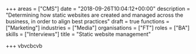+++
areas = ["CMS"]
date = "2018-09-26T10:04:12+00:00"
description = "Determining how static websites are created and managed across the business, in order to align best practices"
draft = true
functions = ["Marketing"]
industries = ["Media"]
organisations = ["FT"]
roles = ["BA"]
skills = ["Interviews"]
title = "Static website management"

+++
vbvcbcvb